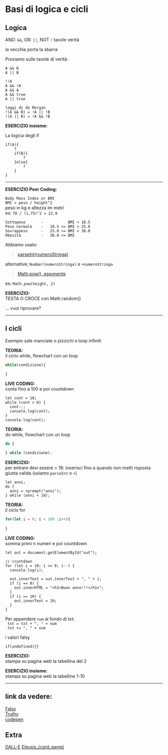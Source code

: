 # Basi di logica e cicli

## Logica

AND: `&&`,  OR: `||`, NOT `!` tavole verità

la vecchia porta la sbarra

Proviamo sulle tavole di verità:
```
A && B
A || B

!!A
A && !A
A && A
A && true
A || true

leggi di de Morgan
!(A && B) = !A || !B
!(A || B) = !A && !B
```

**ESERCIZIO insieme:** 

La logica degli if
```
if(A){
    ?
    if(B){
        ?
    }else{
        ?
    }
}
```

---

**ESERCIZIO Peer Coding:** 

`Body Mass Index or BMI`  
`BMI = peso / height^2`  
peso in kg e altezza im metri   
es: `70 / (1,75)^2 = 22,9` 
```
Sottopeso       -           BMI < 18.5  
Peso normale    -   18.5 <= BMI < 25.0  
Sovrappeso      -   25.0 <= BMI < 30.0  
Obesità         -   30.0 <= BMI
```

Abbiamo usato:
> [parseInt(numeroStringa)](https://developer.mozilla.org/en-US/docs/Web/JavaScript/Reference/Global_Objects/parseInt?retiredLocale=it)

alternative; `Number(numeroStringa)` e `+numeroStringa`

> [Math.pow(), esponente](https://developer.mozilla.org/en-US/docs/Web/JavaScript/Reference/Global_Objects/Math/pow)
  
es: `Math.pow(height, 2)`  

**ESERCIZIO:**   
TESTA O CROCE con Math.random()

... vuoi riprovare?

---
## I cicli

Esempio sale manciate o pizzichi e loop infiniti



**TEORIA:**  
il ciclo while, flowchart con un loop

```js
while(condizione){
    
}
```

**LIVE CODING:**   
    conta fino a 100 e poi countdown
```
let cont = 10;
while (cont > 0) {
  cont--;
  console.log(cont);
}
console.log(cont);
```

**TEORIA:**  
do while, flowchart con un loop

```js
do {

} while (condizione);
```
**ESERCIZIO:**   
per entrare devi essere > 18: inserisci fino a quando non metti risposta giusta valida (usiamo `parseInt` o `+`)

```
let anni;
do {
  anni = +prompt("anni");
} while (anni < 18);
```

**TEORIA:**   
il ciclo for

```js
for(let i = 0; i < 100 ;i++){
    
}
```

**LIVE CODING:**  
somma primi n numeri e poi countdown

```
let out = document.getElementById("out");

// ccuntdown
for (let i = 10; i >= 0; i--) {
  console.log(i);

  out.innerText = out.innerText + ", " + i;
  if (i == 0) {
    out.innerHTML = "<h1>Buon anno!!!</h1>";
  }
  if (i == 10) {
    out.innerText = 10;
  }
}
```

Per appendere `num` al fondo di txt:  
` txt = txt + ", " + num`    
` txt += ", " + num`  

i valori falsy
```
if(undefined){}
```

**ESERCIZIO:**  
stampa su pagina web la tabellina del 2

**ESERCIZIO insieme:**   
stampa su pagina web la tabelline 1-10
 
---
## link da vedere:
[Falsy](https://developer.mozilla.org/en-US/docs/Glossary/Falsy)  
[Truthy](https://developer.mozilla.org/en-US/docs/Glossary/Truthy)  
[codepen](https://codepen.io/)  


## Extra
[DALL-E](https://labs.openai.com/)
[Eleusis_(card_game)](https://en.wikipedia.org/wiki/Eleusis_(card_game))
